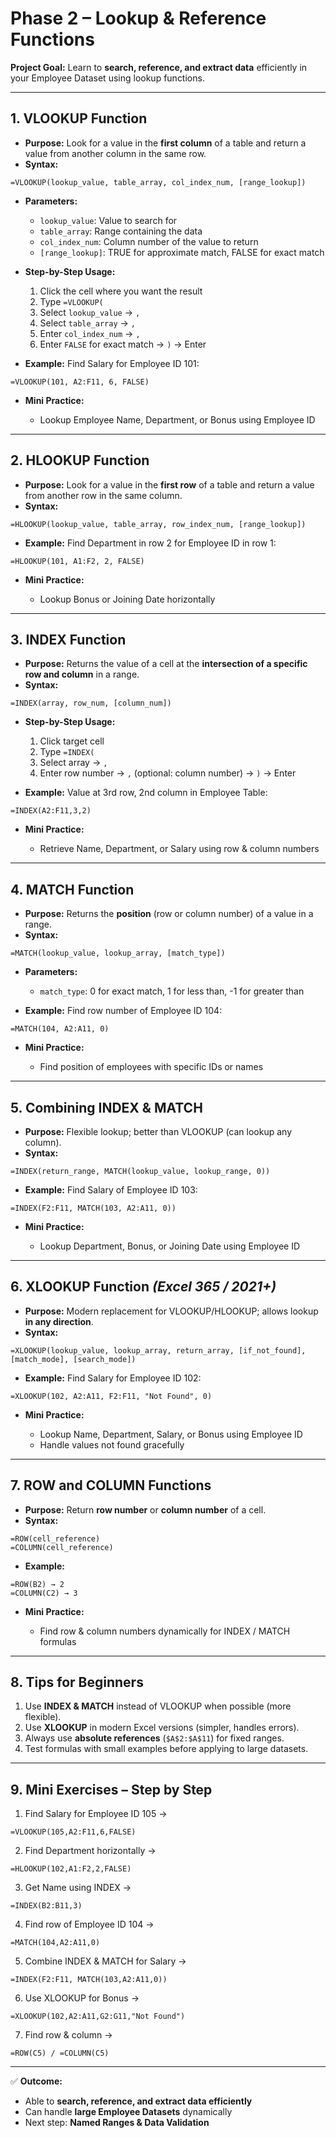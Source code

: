 # **Phase 2 – Lookup & Reference Functions**

**Project Goal:** Learn to **search, reference, and extract data** efficiently in your Employee Dataset using lookup functions.

---

## **1. VLOOKUP Function**

* **Purpose:** Look for a value in the **first column** of a table and return a value from another column in the same row.
* **Syntax:**

```
=VLOOKUP(lookup_value, table_array, col_index_num, [range_lookup])
```

* **Parameters:**

  * `lookup_value`: Value to search for
  * `table_array`: Range containing the data
  * `col_index_num`: Column number of the value to return
  * `[range_lookup]`: TRUE for approximate match, FALSE for exact match
* **Step-by-Step Usage:**

  1. Click the cell where you want the result
  2. Type `=VLOOKUP(`
  3. Select `lookup_value` → `,`
  4. Select `table_array` → `,`
  5. Enter `col_index_num` → `,`
  6. Enter `FALSE` for exact match → `)` → Enter
* **Example:** Find Salary for Employee ID 101:

```
=VLOOKUP(101, A2:F11, 6, FALSE)
```

* **Mini Practice:**

  * Lookup Employee Name, Department, or Bonus using Employee ID

---

## **2. HLOOKUP Function**

* **Purpose:** Look for a value in the **first row** of a table and return a value from another row in the same column.
* **Syntax:**

```
=HLOOKUP(lookup_value, table_array, row_index_num, [range_lookup])
```

* **Example:** Find Department in row 2 for Employee ID in row 1:

```
=HLOOKUP(101, A1:F2, 2, FALSE)
```

* **Mini Practice:**

  * Lookup Bonus or Joining Date horizontally

---

## **3. INDEX Function**

* **Purpose:** Returns the value of a cell at the **intersection of a specific row and column** in a range.
* **Syntax:**

```
=INDEX(array, row_num, [column_num])
```

* **Step-by-Step Usage:**

  1. Click target cell
  2. Type `=INDEX(`
  3. Select array → `,`
  4. Enter row number → `,` (optional: column number) → `)` → Enter
* **Example:** Value at 3rd row, 2nd column in Employee Table:

```
=INDEX(A2:F11,3,2)
```

* **Mini Practice:**

  * Retrieve Name, Department, or Salary using row & column numbers

---

## **4. MATCH Function**

* **Purpose:** Returns the **position** (row or column number) of a value in a range.
* **Syntax:**

```
=MATCH(lookup_value, lookup_array, [match_type])
```

* **Parameters:**

  * `match_type`: 0 for exact match, 1 for less than, -1 for greater than
* **Example:** Find row number of Employee ID 104:

```
=MATCH(104, A2:A11, 0)
```

* **Mini Practice:**

  * Find position of employees with specific IDs or names

---

## **5. Combining INDEX & MATCH**

* **Purpose:** Flexible lookup; better than VLOOKUP (can lookup any column).
* **Syntax:**

```
=INDEX(return_range, MATCH(lookup_value, lookup_range, 0))
```

* **Example:** Find Salary of Employee ID 103:

```
=INDEX(F2:F11, MATCH(103, A2:A11, 0))
```

* **Mini Practice:**

  * Lookup Department, Bonus, or Joining Date using Employee ID

---

## **6. XLOOKUP Function** *(Excel 365 / 2021+)*

* **Purpose:** Modern replacement for VLOOKUP/HLOOKUP; allows lookup **in any direction**.
* **Syntax:**

```
=XLOOKUP(lookup_value, lookup_array, return_array, [if_not_found], [match_mode], [search_mode])
```

* **Example:** Find Salary for Employee ID 102:

```
=XLOOKUP(102, A2:A11, F2:F11, "Not Found", 0)
```

* **Mini Practice:**

  * Lookup Name, Department, Salary, or Bonus using Employee ID
  * Handle values not found gracefully

---

## **7. ROW and COLUMN Functions**

* **Purpose:** Return **row number** or **column number** of a cell.
* **Syntax:**

```
=ROW(cell_reference)  
=COLUMN(cell_reference)
```

* **Example:**

```
=ROW(B2) → 2  
=COLUMN(C2) → 3
```

* **Mini Practice:**

  * Find row & column numbers dynamically for INDEX / MATCH formulas

---

## **8. Tips for Beginners**

1. Use **INDEX & MATCH** instead of VLOOKUP when possible (more flexible).
2. Use **XLOOKUP** in modern Excel versions (simpler, handles errors).
3. Always use **absolute references** (`$A$2:$A$11`) for fixed ranges.
4. Test formulas with small examples before applying to large datasets.

---

## **9. Mini Exercises – Step by Step**

1. Find Salary for Employee ID 105 →

```
=VLOOKUP(105,A2:F11,6,FALSE)
```

2. Find Department horizontally →

```
=HLOOKUP(102,A1:F2,2,FALSE)
```

3. Get Name using INDEX →

```
=INDEX(B2:B11,3)
```

4. Find row of Employee ID 104 →

```
=MATCH(104,A2:A11,0)
```

5. Combine INDEX & MATCH for Salary →

```
=INDEX(F2:F11, MATCH(103,A2:A11,0))
```

6. Use XLOOKUP for Bonus →

```
=XLOOKUP(102,A2:A11,G2:G11,"Not Found")
```

7. Find row & column →

```
=ROW(C5) / =COLUMN(C5)
```

---

✅ **Outcome:**

* Able to **search, reference, and extract data efficiently**
* Can handle **large Employee Datasets** dynamically
* Next step: **Named Ranges & Data Validation**
